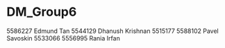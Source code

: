 # DM_Group6
5586227 Edmund Tan
5544129 Dhanush Krishnan
5515177
5588102 Pavel Savoskin
5533066
5556995 Rania Irfan

